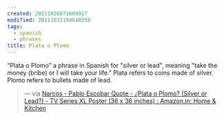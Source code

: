 ```yaml
---
created: 20211026071609917
modified: 20211031194648358
tags:
  - spanish
  - phrases
title: Plata o Plomo
---
```


“Plata o Plomo” a phrase in Spanish for "silver or lead", meaning "take the money (bribe) or I will take your life." Plata refers to coins made of silver. Plomo refers to bullets made of lead.

> — via [Narcos - Pablo Escobar Quote - ¿Plata o Plomo? (Silver or Lead?) - TV Series XL Poster (36 x 36 inches) : Amazon.in: Home & Kitchen](https://www.amazon.in/Narcos-Escobar-%C2%BFPlata-Silver-Poster/dp/B07BV2HJSY)
